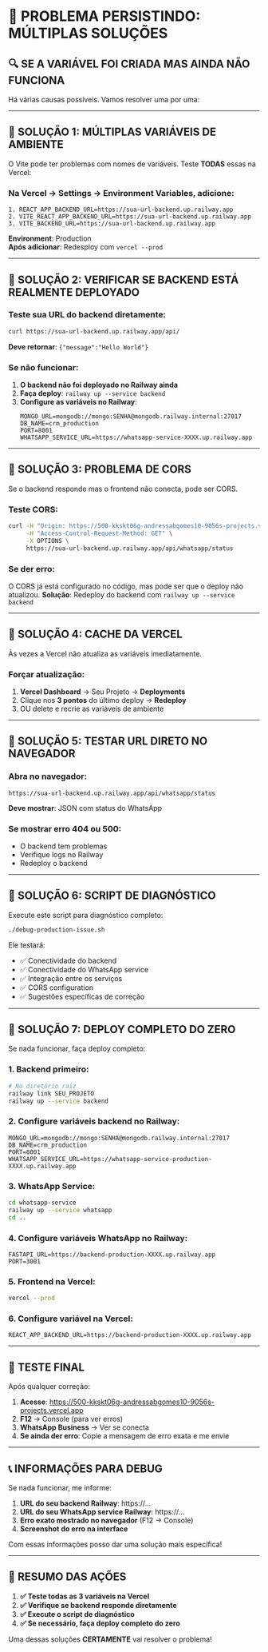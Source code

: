 # 🚨 PROBLEMA PERSISTINDO: MÚLTIPLAS SOLUÇÕES

## 🔍 SE A VARIÁVEL FOI CRIADA MAS AINDA NÃO FUNCIONA

Há várias causas possíveis. Vamos resolver uma por uma:

---

## 🔧 SOLUÇÃO 1: MÚLTIPLAS VARIÁVEIS DE AMBIENTE

O Vite pode ter problemas com nomes de variáveis. Teste **TODAS** essas na Vercel:

### Na Vercel → Settings → Environment Variables, adicione:

```
1. REACT_APP_BACKEND_URL=https://sua-url-backend.up.railway.app
2. VITE_REACT_APP_BACKEND_URL=https://sua-url-backend.up.railway.app  
3. VITE_BACKEND_URL=https://sua-url-backend.up.railway.app
```

**Environment**: Production  
**Após adicionar**: Redesploy com `vercel --prod`

---

## 🔧 SOLUÇÃO 2: VERIFICAR SE BACKEND ESTÁ REALMENTE DEPLOYADO

### Teste sua URL do backend diretamente:
```bash
curl https://sua-url-backend.up.railway.app/api/
```

**Deve retornar**: `{"message":"Hello World"}`

### Se não funcionar:
1. **O backend não foi deployado no Railway ainda**
2. **Faça deploy**: `railway up --service backend`
3. **Configure as variáveis no Railway**:
   ```
   MONGO_URL=mongodb://mongo:SENHA@mongodb.railway.internal:27017
   DB_NAME=crm_production
   PORT=8001
   WHATSAPP_SERVICE_URL=https://whatsapp-service-XXXX.up.railway.app
   ```

---

## 🔧 SOLUÇÃO 3: PROBLEMA DE CORS

Se o backend responde mas o frontend não conecta, pode ser CORS.

### Teste CORS:
```bash
curl -H "Origin: https://500-kkskt06g-andressabgomes10-9056s-projects.vercel.app" \
     -H "Access-Control-Request-Method: GET" \
     -X OPTIONS \
     https://sua-url-backend.up.railway.app/api/whatsapp/status
```

### Se der erro:
O CORS já está configurado no código, mas pode ser que o deploy não atualizou.
**Solução**: Redeploy do backend com `railway up --service backend`

---

## 🔧 SOLUÇÃO 4: CACHE DA VERCEL

Às vezes a Vercel não atualiza as variáveis imediatamente.

### Forçar atualização:
1. **Vercel Dashboard** → Seu Projeto → **Deployments**
2. Clique nos **3 pontos** do último deploy → **Redeploy**
3. OU delete e recrie as variáveis de ambiente

---

## 🔧 SOLUÇÃO 5: TESTAR URL DIRETO NO NAVEGADOR

### Abra no navegador:
```
https://sua-url-backend.up.railway.app/api/whatsapp/status
```

**Deve mostrar**: JSON com status do WhatsApp

### Se mostrar erro 404 ou 500:
- O backend tem problemas
- Verifique logs no Railway
- Redeploy o backend

---

## 🔧 SOLUÇÃO 6: SCRIPT DE DIAGNÓSTICO

Execute este script para diagnóstico completo:
```bash
./debug-production-issue.sh
```

Ele testará:
- ✅ Conectividade do backend
- ✅ Conectividade do WhatsApp service  
- ✅ Integração entre os serviços
- ✅ CORS configuration
- ✅ Sugestões específicas de correção

---

## 🔧 SOLUÇÃO 7: DEPLOY COMPLETO DO ZERO

Se nada funcionar, faça deploy completo:

### 1. Backend primeiro:
```bash
# No diretório raiz
railway link SEU_PROJETO
railway up --service backend
```

### 2. Configure variáveis backend no Railway:
```
MONGO_URL=mongodb://mongo:SENHA@mongodb.railway.internal:27017
DB_NAME=crm_production  
PORT=8001
WHATSAPP_SERVICE_URL=https://whatsapp-service-production-XXXX.up.railway.app
```

### 3. WhatsApp Service:
```bash
cd whatsapp-service
railway up --service whatsapp
cd ..
```

### 4. Configure variáveis WhatsApp no Railway:
```
FASTAPI_URL=https://backend-production-XXXX.up.railway.app
PORT=3001
```

### 5. Frontend na Vercel:
```bash
vercel --prod
```

### 6. Configure variável na Vercel:
```
REACT_APP_BACKEND_URL=https://backend-production-XXXX.up.railway.app
```

---

## 🧪 TESTE FINAL

Após qualquer correção:

1. **Acesse**: https://500-kkskt06g-andressabgomes10-9056s-projects.vercel.app
2. **F12** → Console (para ver erros)
3. **WhatsApp Business** → Ver se conecta
4. **Se ainda der erro**: Copie a mensagem de erro exata e me envie

---

## 📞 INFORMAÇÕES PARA DEBUG

Se nada funcionar, me informe:

1. **URL do seu backend Railway**: https://...
2. **URL do seu WhatsApp service Railway**: https://...
3. **Erro exato mostrado no navegador** (F12 → Console)
4. **Screenshot do erro na interface**

Com essas informações posso dar uma solução mais específica!

---

## 🎯 RESUMO DAS AÇÕES

1. **✅ Teste todas as 3 variáveis na Vercel**
2. **✅ Verifique se backend responde diretamente**  
3. **✅ Execute o script de diagnóstico**
4. **✅ Se necessário, faça deploy completo do zero**

Uma dessas soluções **CERTAMENTE** vai resolver o problema!